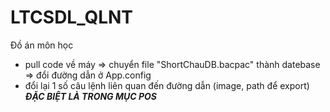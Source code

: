 # LTCSDL_QLNT
Đồ án môn học

- pull code về máy => chuyển file "ShortChauDB.bacpac" thành datebase => đổi đường dẫn ở App.config
- đổi lại 1 số câu lệnh liên quan đến đường dẫn (image, path để export) ***ĐẶC BIỆT LÀ TRONG MỤC POS*** 
